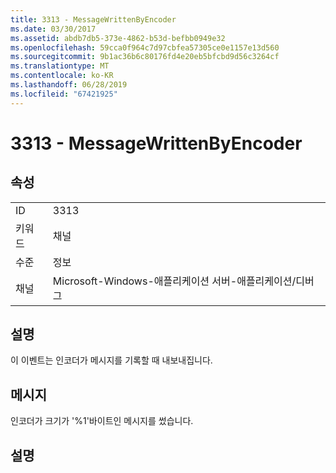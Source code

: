 ```yaml
---
title: 3313 - MessageWrittenByEncoder
ms.date: 03/30/2017
ms.assetid: abdb7db5-373e-4862-b53d-befbb0949e32
ms.openlocfilehash: 59cca0f964c7d97cbfea57305ce0e1157e13d560
ms.sourcegitcommit: 9b1ac36b6c80176fd4e20eb5bfcbd9d56c3264cf
ms.translationtype: MT
ms.contentlocale: ko-KR
ms.lasthandoff: 06/28/2019
ms.locfileid: "67421925"
---
```

# <a name="3313---messagewrittenbyencoder"></a>3313 - MessageWrittenByEncoder
## <a name="properties"></a>속성  
  
|||  
|-|-|  
|ID|3313|  
|키워드|채널|  
|수준|정보|  
|채널|Microsoft-Windows-애플리케이션 서버-애플리케이션/디버그|  
  
## <a name="description"></a>설명  
 이 이벤트는 인코더가 메시지를 기록할 때 내보내집니다.  
  
## <a name="message"></a>메시지  
 인코더가 크기가 '%1'바이트인 메시지를 썼습니다.  
  
## <a name="details"></a>설명
